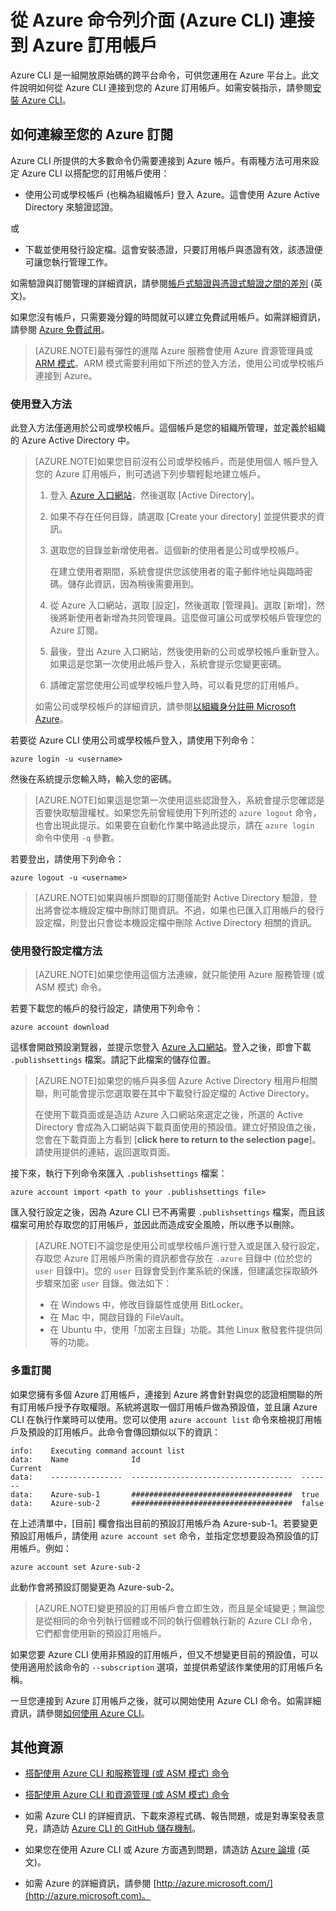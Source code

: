 <properties
	pageTitle="從 Azure 命令列介面 (Azure CLI) 登入 | Microsoft Azure"
	description="從 Azure 命令列介面 (Azure CLI) 連接到 Azure 訂用帳戶"
	editor="tysonn"
	manager="timlt"
	documentationCenter=""
	authors="dlepow"
	services=""/>

<tags
	ms.service="multiple"
	ms.workload="multiple"
	ms.tgt_pltfrm="command-line-interface"
	ms.devlang="na"
	ms.topic="article"
	ms.date="06/09/2015"
	ms.author="danlep"/>

# 從 Azure 命令列介面 (Azure CLI) 連接到 Azure 訂用帳戶

Azure CLI 是一組開放原始碼的跨平台命令，可供您運用在 Azure 平台上。此文件說明如何從 Azure CLI 連接到您的 Azure 訂用帳戶。如需安裝指示，請參閱[安裝 Azure CLI](xplat-cli-install.md)。

<a id="configure"></a>
## 如何連線至您的 Azure 訂閱

Azure CLI 所提供的大多數命令仍需要連接到 Azure 帳戶。有兩種方法可用來設定 Azure CLI 以搭配您的訂用帳戶使用：

* 使用公司或學校帳戶 (也稱為組織帳戶) 登入 Azure。這會使用 Azure Active Directory 來驗證認證。

或

* 下載並使用發行設定檔。這會安裝憑證，只要訂用帳戶與憑證有效，該憑證便可讓您執行管理工作。

如需驗證與訂閱管理的詳細資訊，請參閱[帳戶式驗證與憑證式驗證之間的差別][authandsub] (英文)。

如果您沒有帳戶，只需要幾分鐘的時間就可以建立免費試用帳戶。如需詳細資訊，請參閱 [Azure 免費試用][free-trial]。

> [AZURE.NOTE]最有彈性的進階 Azure 服務會使用 Azure 資源管理員或 [ARM 模式](xplat-cli-azure-resource-manager.md)。ARM 模式需要利用如下所述的登入方法，使用公司或學校帳戶連接到 Azure。

### 使用登入方法

此登入方法僅適用於公司或學校帳戶。這個帳戶是您的組織所管理，並定義於組織的 Azure Active Directory 中。

> [AZURE.NOTE]如果您目前沒有公司或學校帳戶，而是使用個人 帳戶登入您的 Azure 訂用帳戶，則可透過下列步驟輕鬆地建立帳戶。
>
> 1. 登入 [Azure 入口網站][portal]，然後選取 [Active Directory]。
>
> 2. 如果不存在任何目錄，請選取 [Create your directory] 並提供要求的資訊。
>
> 3. 選取您的目錄並新增使用者。這個新的使用者是公司或學校帳戶。
>
>     在建立使用者期間，系統會提供您該使用者的電子郵件地址與臨時密碼。儲存此資訊，因為稍後需要用到。
>
> 4. 從 Azure 入口網站，選取 [設定]，然後選取 [管理員]。選取 [新增]，然後將新使用者新增為共同管理員。這麼做可讓公司或學校帳戶管理您的 Azure 訂閱。
>
> 5. 最後，登出 Azure 入口網站，然後使用新的公司或學校帳戶重新登入。如果這是您第一次使用此帳戶登入，系統會提示您變更密碼。
>
> 6. 請確定當您使用公司或學校帳戶登入時，可以看見您的訂用帳戶。
>
>如需公司或學校帳戶的詳細資訊，請參閱[以組織身分註冊 Microsoft Azure][signuporg]。

若要從 Azure CLI 使用公司或學校帳戶登入，請使用下列命令：

	azure login -u <username>

然後在系統提示您輸入時，輸入您的密碼。

> [AZURE.NOTE]如果這是您第一次使用這些認證登入，系統會提示您確認是否要快取驗證權杖。如果您先前曾經使用下列所述的 `azure logout` 命令，也會出現此提示。如果要在自動化作業中略過此提示，請在 `azure login` 命令中使用 `-q` 參數。

若要登出，請使用下列命令：

	azure logout -u <username>

> [AZURE.NOTE]如果與帳戶關聯的訂閱僅能對 Active Directory 驗證，登出將會從本機設定檔中刪除訂閱資訊。不過，如果也已匯入訂用帳戶的發行設定檔，則登出只會從本機設定檔中刪除 Active Directory 相關的資訊。

### 使用發行設定檔方法

> [AZURE.NOTE]如果您使用這個方法連線，就只能使用 Azure 服務管理 (或 ASM 模式) 命令。

若要下載您的帳戶的發行設定，請使用下列命令：

	azure account download

這樣會開啟預設瀏覽器，並提示您登入 [Azure 入口網站][portal]。登入之後，即會下載 `.publishsettings` 檔案。請記下此檔案的儲存位置。

> [AZURE.NOTE]如果您的帳戶與多個 Azure Active Directory 租用戶相關聯，則可能會提示您選取要在其中下載發行設定檔的 Active Directory。
>
> 在使用下載頁面或是造訪 Azure 入口網站來選定之後，所選的 Active Directory 會成為入口網站與下載頁面使用的預設值。建立好預設值之後，您會在下載頁面上方看到 [__click here to return to the selection page__]。請使用提供的連結，返回選取頁面。

接下來，執行下列命令來匯入 `.publishsettings` 檔案：

	azure account import <path to your .publishsettings file>

匯入發行設定之後，因為 Azure CLI 已不再需要 `.publishsettings` 檔案，而且該檔案可用於存取您的訂用帳戶，並因此而造成安全風險，所以應予以刪除。

> [AZURE.NOTE]不論您是使用公司或學校帳戶進行登入或是匯入發行設定，存取您 Azure 訂用帳戶所需的資訊都會存放在 `.azure` 目錄中 (位於您的 `user` 目錄中)。您的 `user` 目錄會受到作業系統的保護，但建議您採取額外步驟來加密 `user` 目錄。做法如下：
>
> * 在 Windows 中，修改目錄屬性或使用 BitLocker。
> * 在 Mac 中，開啟目錄的 FileVault。
> * 在 Ubuntu 中，使用「加密主目錄」功能。其他 Linux 散發套件提供同等的功能。

### 多重訂閱

如果您擁有多個 Azure 訂用帳戶，連接到 Azure 將會針對與您的認證相關聯的所有訂用帳戶授予存取權限。系統將選取一個訂用帳戶做為預設值，並且讓 Azure CLI 在執行作業時可以使用。您可以使用 `azure account list` 命令來檢視訂用帳戶及預設的訂用帳戶。此命令會傳回類似以下的資訊：

	info:    Executing command account list
	data:    Name              Id                                    Current
	data:    ----------------  ------------------------------------  -------
	data:    Azure-sub-1       ####################################  true
	data:    Azure-sub-2       ####################################  false

在上述清單中，[目前] 欄會指出目前的預設訂用帳戶為 Azure-sub-1。若要變更預設訂用帳戶，請使用 `azure account set` 命令，並指定您想要設為預設值的訂用帳戶。例如：

	azure account set Azure-sub-2

此動作會將預設訂閱變更為 Azure-sub-2。

> [AZURE.NOTE]變更預設的訂用帳戶會立即生效，而且是全域變更；無論您是從相同的命令列執行個體或不同的執行個體執行新的 Azure CLI 命令，它們都會使用新的預設訂用帳戶。

如果您要 Azure CLI 使用非預設的訂用帳戶，但又不想變更目前的預設值，可以使用適用於該命令的 `--subscription` 選項，並提供希望該作業使用的訂用帳戶名稱。

一旦您連接到 Azure 訂用帳戶之後，就可以開始使用 Azure CLI 命令。如需詳細資訊，請參閱[如何使用 Azure CLI](xplat-cli.md)。

<a id="additional-resources"></a>
## 其他資源

* [搭配使用 Azure CLI 和服務管理 (或 ASM 模式) 命令][cliasm]

* [搭配使用 Azure CLI 和資源管理 (或 ASM 模式) 命令][cliarm]

* 如需 Azure CLI 的詳細資訊、下載來源程式碼、報告問題，或是對專案發表意見，請造訪 [Azure CLI 的 GitHub 儲存機制](https://github.com/azure/azure-xplat-cli)。

* 如果您在使用 Azure CLI 或 Azure 方面遇到問題，請造訪 [Azure 論壇](http://social.msdn.microsoft.com/Forums/windowsazure/home) (英文)。

* 如需 Azure 的詳細資訊，請參閱 [http://azure.microsoft.com/](http://azure.microsoft.com)。





[authandsub]: http://msdn.microsoft.com/library/windowsazure/hh531793.aspx#BKMK_AccountVCert
[free-trial]: http://azure.microsoft.com/pricing/free-trial/
[portal]: https://manage.windowsazure.com
[signuporg]: http://azure.microsoft.com/documentation/articles/sign-up-organization/
[cliasm]: virtual-machines/virtual-machines-command-line-tools.md
[cliarm]: virtual-machines/xplat-cli-azure-resource-manager.md

<!---HONumber=July15_HO1-->